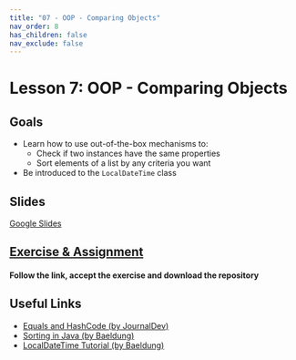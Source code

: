 ```yaml
---
title: "07 - OOP - Comparing Objects"
nav_order: 8
has_children: false
nav_exclude: false
---
```


# Lesson 7: OOP - Comparing Objects

## Goals

- Learn how to use out-of-the-box mechanisms to:
    - Check if two instances have the same properties
    - Sort elements of a list by any criteria you want
- Be introduced to the `LocalDateTime` class

## Slides

[Google Slides](https://docs.google.com/presentation/d/1Plo5HgHf8yreMbY1hiEB85k0D_DNVhfWhHLcJkVH7SU/embed)

## [Exercise & Assignment](https://classroom.github.com/a/wBJvmYFC)

#### Follow the link, accept the exercise and download the repository

## Useful Links

- [Equals and HashCode (by JournalDev)](https://www.journaldev.com/21095/java-equals-hashcode)
- [Sorting in Java (by Baeldung)](https://www.baeldung.com/java-sorting)
- [LocalDateTime Tutorial (by Baeldung)](https://www.baeldung.com/java-8-date-time-intro )

